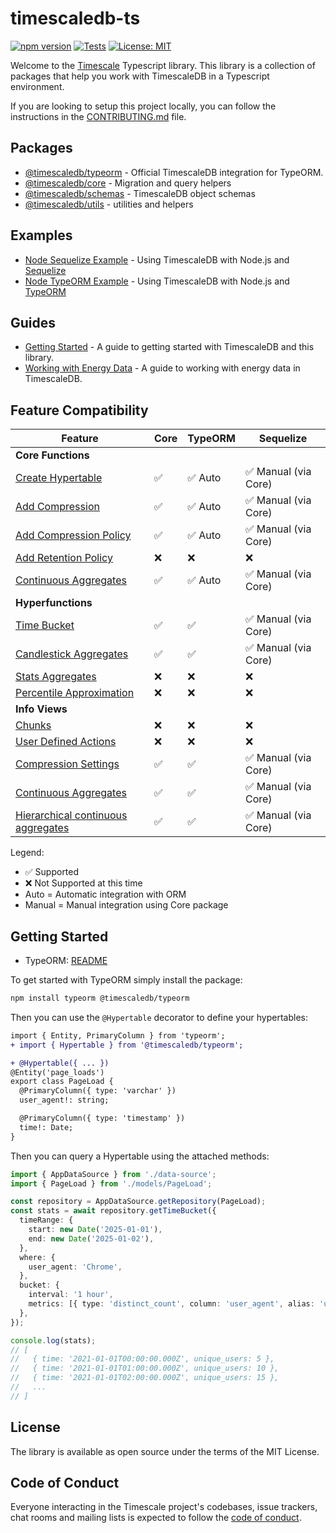 # timescaledb-ts

[![npm version](https://badge.fury.io/js/@timescaledb%2Ftypeorm.svg)](https://badge.fury.io/js/@timescaledb%2Ftypeorm) [![Tests](https://github.com/timescale/timescaledb-ts/actions/workflows/test.yml/badge.svg?branch=main)](https://github.com/timescale/timescaledb-ts/actions/workflows/test.yml) [![License: MIT](https://img.shields.io/badge/License-MIT-yellow.svg)](https://opensource.org/licenses/MIT)

Welcome to the [Timescale](https://www.timescale.com/) Typescript library. This library is a collection of packages that help you work with TimescaleDB in a Typescript environment.

If you are looking to setup this project locally, you can follow the instructions in the [CONTRIBUTING.md](./docs/CONTRIBUTING.md) file.

## Packages

- [@timescaledb/typeorm](./packages/typeorm/README.md) - Official TimescaleDB integration for TypeORM.
- [@timescaledb/core](./packages/core/README.md) - Migration and query helpers
- [@timescaledb/schemas](./packages/schemas/README.md) - TimescaleDB object schemas
- [@timescaledb/utils](./packages/utils/README.md) - utilities and helpers

## Examples

- [Node Sequelize Example](./examples/node-sequelize/README.md) - Using TimescaleDB with Node.js and [Sequelize](https://sequelize.org/)
- [Node TypeORM Example](./examples/node-typeorm/README.md) - Using TimescaleDB with Node.js and [TypeORM](https://typeorm.io/)

## Guides

- [Getting Started](./docs/guides/getting-started.md) - A guide to getting started with TimescaleDB and this library.
- [Working with Energy Data](./docs/guides/energy-data.md) - A guide to working with energy data in TimescaleDB.

## Feature Compatibility

| Feature                                                                                                                                         | Core | TypeORM | Sequelize            |
| ----------------------------------------------------------------------------------------------------------------------------------------------- | ---- | ------- | -------------------- |
| **Core Functions**                                                                                                                              |      |         |                      |
| [Create Hypertable](https://docs.timescale.com/api/latest/hypertable/create_hypertable/)                                                        | ✅   | ✅ Auto | ✅ Manual (via Core) |
| [Add Compression](https://docs.timescale.com/api/latest/compression/alter_table_compression/)                                                   | ✅   | ✅ Auto | ✅ Manual (via Core) |
| [Add Compression Policy](https://docs.timescale.com/api/latest/compression/add_compression_policy/)                                             | ✅   | ✅ Auto | ✅ Manual (via Core) |
| [Add Retention Policy](https://docs.timescale.com/use-timescale/latest/data-retention/create-a-retention-policy/)                               | ❌   | ❌      | ❌                   |
| [Continuous Aggregates](https://docs.timescale.com/api/latest/continuous-aggregates/create_materialized_view/)                                  | ✅   | ✅ Auto | ✅ Manual (via Core) |
| **Hyperfunctions**                                                                                                                              |      |         |                      |
| [Time Bucket](https://docs.timescale.com/api/latest/hyperfunctions/time_bucket/)                                                                | ✅   | ✅      | ✅ Manual (via Core) |
| [Candlestick Aggregates](https://docs.timescale.com/api/latest/hyperfunctions/financial-analysis/candlestick_agg/)                              | ✅   | ✅      | ✅ Manual (via Core) |
| [Stats Aggregates](https://docs.timescale.com/api/latest/hyperfunctions/statistical-and-regression-analysis/stats_agg-one-variable/)            | ❌   | ❌      | ❌                   |
| [Percentile Approximation](https://docs.timescale.com/api/latest/hyperfunctions/percentile-approximation/uddsketch/)                            | ❌   | ❌      | ❌                   |
| **Info Views**                                                                                                                                  |      |         |                      |
| [Chunks](https://docs.timescale.com/api/latest/hypertable/show_chunks/)                                                                         | ❌   | ❌      | ❌                   |
| [User Defined Actions](https://docs.timescale.com/api/latest/actions/)                                                                          | ❌   | ❌      | ❌                   |
| [Compression Settings](https://docs.timescale.com/api/latest/compression/)                                                                      | ✅   | ✅      | ✅ Manual (via Core) |
| [Continuous Aggregates](https://docs.timescale.com/api/latest/continuous-aggregates/create_materialized_view/)                                  | ✅   | ✅      | ✅ Manual (via Core) |
| [Hierarchical continuous aggregates](https://docs.timescale.com/use-timescale/latest/continuous-aggregates/hierarchical-continuous-aggregates/) | ✅   | ✅      | ✅ Manual (via Core) |

Legend:

- ✅ Supported
- ❌ Not Supported at this time
- Auto = Automatic integration with ORM
- Manual = Manual integration using Core package

## Getting Started

- TypeORM: [README](./packages/typeorm/README.md)

To get started with TypeORM simply install the package:

```bash
npm install typeorm @timescaledb/typeorm
```

Then you can use the `@Hypertable` decorator to define your hypertables:

```diff
import { Entity, PrimaryColumn } from 'typeorm';
+ import { Hypertable } from '@timescaledb/typeorm';

+ @Hypertable({ ... })
@Entity('page_loads')
export class PageLoad {
  @PrimaryColumn({ type: 'varchar' })
  user_agent!: string;

  @PrimaryColumn({ type: 'timestamp' })
  time!: Date;
}
```

Then you can query a Hypertable using the attached methods:

```typescript
import { AppDataSource } from './data-source';
import { PageLoad } from './models/PageLoad';

const repository = AppDataSource.getRepository(PageLoad);
const stats = await repository.getTimeBucket({
  timeRange: {
    start: new Date('2025-01-01'),
    end: new Date('2025-01-02'),
  },
  where: {
    user_agent: 'Chrome',
  },
  bucket: {
    interval: '1 hour',
    metrics: [{ type: 'distinct_count', column: 'user_agent', alias: 'unique_users' }],
  },
});

console.log(stats);
// [
//   { time: '2021-01-01T00:00:00.000Z', unique_users: 5 },
//   { time: '2021-01-01T01:00:00.000Z', unique_users: 10 },
//   { time: '2021-01-01T02:00:00.000Z', unique_users: 15 },
//   ...
// ]
```

## License

The library is available as open source under the terms of the MIT License.

## Code of Conduct

Everyone interacting in the Timescale project's codebases, issue trackers, chat rooms and mailing lists is expected to follow the [code of conduct](./docs/CODE_OF_CONDUCT.md).
